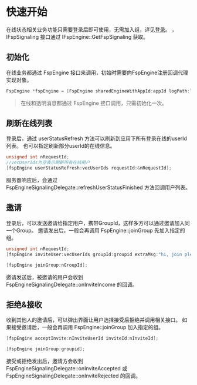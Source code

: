 # 快速开始

在线状态相关业务功能只需要登录后即可使用，无需加入组，详见[登录](../platform/prepare_mac.md)。
，IFspSignaling 接口通过 IFspEngine::GetFspSignaling 获取。

## 初始化

在线业务都通过 FspEngine 接口来调用，初始时需要向FspEngine注册回调代理实现对象。

```objectivec
FspEngine *fspEngine = [FspEngine sharedEngineWithAppId:appId logPath:logPath serverAddr:serverAddr delegate:delegate];
```

> 在线和透明消息都通过 FspEngine 接口调用，只需初始化一次。

## 刷新在线列表
登录后，通过 userStatusRefresh 方法可以刷新到应用下所有登录在线的userId列表。
也可以指定刷新部分userId的在线信息。

```objectivec
unsigned int nRequestId;
//vecUserIds为空表示刷新所有在线用户
[fspEngine userStatusRefresh:vecUserIds requestId:&nRequestId];
```

服务器响应后，会通过 FspEngineSignalingDelegate::refreshUserStatusFinished 方法回调用户列表。

## 邀请

登录后，可以发送邀请给指定用户，携带GroupId，这样多方可以通过邀请加入同一个Group。
邀请发出后，一般会再调用 FspEngine::joinGroup 先加入指定的组。
```objectivec
unsigned int nRequestId;
[fspEngine inviteUser:vecUserIds groupId:groupid extraMsg:"hi, join please" inviteId:&nRequestId];

[fspEngine joinGroup:nGroupId];
```

邀请发送后，被邀请的用户会收到 FspEngineSignalingDelegate::onInviteIncome 的回调。

## 拒绝&接收

收到其他人的邀请后，可以弹出界面让用户选择接受后拒绝并调用相关接口。
如果接受邀请后，一般会再调用 FspEngine::joinGroup 加入指定的组。

```objectivec
[fspEngine acceptInvite:nInviteUserId inviteId:nInviteId];

[fspEngine joinGroup:groupid];
```

接受或拒绝发出后，邀请方会收到 FspEngineSignalingDelegate::onInviteAccepted 或 FspEngineSignalingDelegate::onInviteRejected 的回调。
